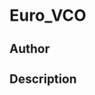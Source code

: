 # Euro_VCO

## Author

<!-- Insert Your Name Here -->

## Description

<!-- Describe your example here -->
